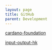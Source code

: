 ```yaml
---
layout: page
title: GitHub
parent: Development
---
```


[cardano-foundation](https://github.com/cardano-foundation)

[input-output-hk](https://github.com/input-output-hk)
